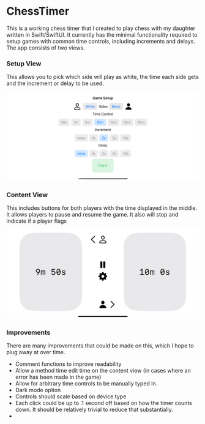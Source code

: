 # ChessTimer
This is a working chess timer that I created to play chess with my daughter written in Swift/SwiftUI.  It currently has the minimal functionality required to setup games with common time controls, including increments and delays.  The app consists of two views.

### Setup View
This allows you to pick which side will play as white, the time each side gets and the increment or delay to be used.

![image info](./setup.png)

### Content View
This includes buttons for both players with the time displayed in the middle.  It allows players to pause and resume the game.  It also will stop and indicate if a player flags

![image info](./timer.png)

### Improvements
There are many improvements that could be made on this, which I hope to plug away at over time.
- Comment functions to improve readability
- Allow a method time edit time on the content view (in cases where an error has been made in the game)
- Allow for arbitrary time controls to be manually typed in.
- Dark mode option
- Controls should scale based on device type 
- Each click could be up to .1 second off based on how the timer counts down.  It should be relatively trivial to reduce that substantially.
- 

